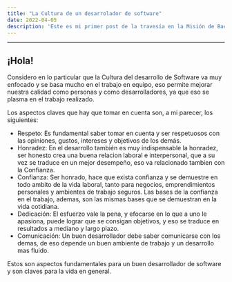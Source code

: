 ```yaml
---
title: "La Cultura de un desarrolador de software"
date: 2022-04-05
description: 'Este es mi primer post de la travesía en la Misión de Backend con Node JS de Launch X.'
---
```


---
¡Hola!
---
Considero en lo particular que la Cultura del desarrollo de Software va muy enfocado y se basa mucho en el trabajo en equipo, eso permite mejorar nuestra calidad como personas y como desarrolladores, ya que eso se plasma en el trabajo realizado. 

Los aspectos claves que hay que tomar en cuenta son, a mi parecer, los siguientes:

- Respeto: Es fundamental saber tomar en cuenta y ser respetuosos con las opiniones, gustos, intereses y objetivos de los demás.
- Honradez: En el desarrollo también es muy indispensable la honradez, ser honesto crea una buena relacion laboral e interpersonal, que a su vez se traduce en un mejor desempeño, eso va relacionado tambien con la Confianza.
- Confianza: Ser honrado, hace que exista confianza y se demuestre en todo ambito de la vida laboral, tanto para negocios, emprendimientos personales y ambientes de trabajo seguros. Las bases de la confianza en el trabajo, ademas, son las mismas bases que se demuestran en la vida cotidiana.
- Dedicación: El esfuerzo vale la pena, y efocarse en lo que a uno le apasiona, puede lograr que se consigan objetivos, y eso se traduce en resultados a mediano y largo plazo.
- Comunicación: Un buen desarrollador debe saber comunicarse con los demas, de eso depende un buen ambiente de trabajo y un desarrollo mas fluido.

Estos son aspectos fundamentales para un buen desarrollador de software y son claves para la vida en general.
